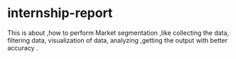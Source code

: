 # internship-report
This is about ,how to perform Market segmentation ,like collecting the data, filtering data, visualization of data, analyzing ,getting the output with better accuracy .
